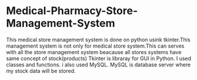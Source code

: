 # Medical-Pharmacy-Store-Management-System
This medical store management system is done on python usink tkinter.This management system is not only for medical store system.This can serves with all the store management system beacause all stores systems have same concept of stock(products)
Tkinter is libraray for GUI in Python.
I used classes and functions.
i also used MySQL.
MySQL is database server where my stock data will be stored.
